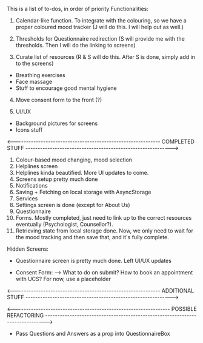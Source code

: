 This is a list of to-dos, in order of priority
Functionalities:

1. Calendar-like function. To integrate with the colouring, so we have a proper coloured mood tracker (J will do this. I will help out as well.)

2. Thresholds for Questionnaire redirection (S will provide me with the thresholds. Then I will do the linking to screens)

3. Curate list of resources (R & S will do this. After S is done, simply add in to the screens)

- Breathing exercises
- Face massage
- Stuff to encourage good mental hygiene

4. Move consent form to the front (?)


7. UI/UX

- Background pictures for screens
- Icons stuff

<------------------------------------------------------------ COMPLETED STUFF ------------------------------------------------------------>

1. Colour-based mood changing, mood selection
2. Helplines screen
3. Helplines kinda beautified. More UI updates to come.
4. Screens setup pretty much done
5. Notifications
6. Saving + Fetching on local storage with AsyncStorage
7. Services
8. Settings screen is done (except for About Us)
9. Questionnaire
10. Forms. Mostly completed, just need to link up to the correct resources eventually (Psychologist, Counsellor?).
11. Retrieving state from local storage done. Now, we only need to wait for the mood tracking and then save that, and it's fully complete.

Hidden Screens:

- Questionnaire screen is pretty much done. Left UI/UX updates

- Consent Form:
  --> What to do on submit? How to book an appointment with UCS? For now, use a placeholder

<------------------------------------------------------------ ADDITIONAL STUFF ------------------------------------------------------------>

<---------------------------------------------------------------- POSSIBLE REFACTORING ------------------------------------------------------------------------------>

- Pass Questions and Answers as a prop into QuestionnaireBox
